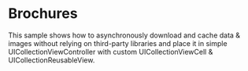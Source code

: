 # Brochures

This sample shows how to asynchronously download and cache data & images without relying on third-party libraries and place it in simple UICollectionViewController with custom UICollectionViewCell & UICollectionReusableView.
